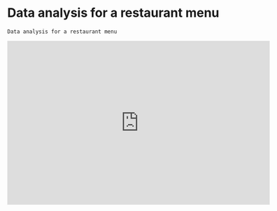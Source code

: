 # Data analysis for a restaurant menu

`Data analysis for a restaurant menu`

<iframe title="fattoria_ver.01 - overview" width="600" height="373.5" src="https://app.powerbi.com/view?r=eyJrIjoiYTM5ZWM4YmEtMjkxNC00M2RiLWFjNTEtZmVhNTZiMTkwYjA5IiwidCI6ImU5ZjMyNWZkLTkzMjYtNDJjNi1iNGNjLTBlZmJhNWQ4OTE3OCJ9" frameborder="0" allowFullScreen="true"></iframe>
